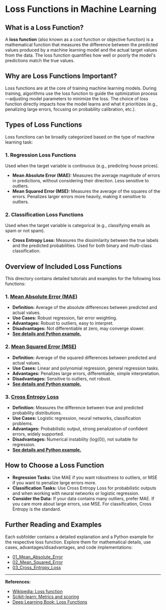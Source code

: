 # Loss Functions in Machine Learning

## What is a Loss Function?
A **loss function** (also known as a cost function or objective function) is a mathematical function that measures the difference between the predicted values produced by a machine learning model and the actual target values from the data. The loss function quantifies how well or poorly the model's predictions match the true values.

## Why are Loss Functions Important?
Loss functions are at the core of training machine learning models. During training, algorithms use the loss function to guide the optimization process—adjusting model parameters to minimize the loss. The choice of loss function directly impacts how the model learns and what it prioritizes (e.g., penalizing large errors, focusing on probability calibration, etc.).

## Types of Loss Functions
Loss functions can be broadly categorized based on the type of machine learning task:

### 1. Regression Loss Functions
Used when the target variable is continuous (e.g., predicting house prices).
- **Mean Absolute Error (MAE):** Measures the average magnitude of errors in predictions, without considering their direction. Less sensitive to outliers.
- **Mean Squared Error (MSE):** Measures the average of the squares of the errors. Penalizes larger errors more heavily, making it sensitive to outliers.

### 2. Classification Loss Functions
Used when the target variable is categorical (e.g., classifying emails as spam or not spam).
- **Cross Entropy Loss:** Measures the dissimilarity between the true labels and the predicted probabilities. Used for both binary and multi-class classification.

## Overview of Included Loss Functions
This directory contains detailed tutorials and examples for the following loss functions:

### 1. [Mean Absolute Error (MAE)](01_Mean_Absolute_Error/README.md)
- **Definition:** Average of the absolute differences between predicted and actual values.
- **Use Cases:** Robust regression, fair error weighting.
- **Advantages:** Robust to outliers, easy to interpret.
- **Disadvantages:** Not differentiable at zero, may converge slower.
- **[See details and Python example.](01_Mean_Absolute_Error/README.md)**

### 2. [Mean Squared Error (MSE)](02_Mean_Squared_Error/README.md)
- **Definition:** Average of the squared differences between predicted and actual values.
- **Use Cases:** Linear and polynomial regression, general regression tasks.
- **Advantages:** Penalizes large errors, differentiable, simple interpretation.
- **Disadvantages:** Sensitive to outliers, not robust.
- **[See details and Python example.](02_Mean_Squared_Error/README.md)**

### 3. [Cross Entropy Loss](03_Cross_Entropy_Loss/README.md)
- **Definition:** Measures the difference between true and predicted probability distributions.
- **Use Cases:** Logistic regression, neural networks, classification problems.
- **Advantages:** Probabilistic output, strong penalization of confident errors, widely supported.
- **Disadvantages:** Numerical instability (log(0)), not suitable for regression.
- **[See details and Python example.](03_Cross_Entropy_Loss/README.md)**

## How to Choose a Loss Function
- **Regression Tasks:** Use MAE if you want robustness to outliers, or MSE if you want to penalize large errors more.
- **Classification Tasks:** Use Cross Entropy Loss for probabilistic outputs and when working with neural networks or logistic regression.
- **Consider the Data:** If your data contains many outliers, prefer MAE. If you care more about large errors, use MSE. For classification, Cross Entropy is the standard.

## Further Reading and Examples
Each subfolder contains a detailed explanation and a Python example for the respective loss function. Explore them for mathematical details, use cases, advantages/disadvantages, and code implementations:
- [01_Mean_Absolute_Error](01_Mean_Absolute_Error/README.md)
- [02_Mean_Squared_Error](02_Mean_Squared_Error/README.md)
- [03_Cross_Entropy_Loss](03_Cross_Entropy_Loss/README.md)

---

**References:**
- [Wikipedia: Loss function](https://en.wikipedia.org/wiki/Loss_function)
- [Scikit-learn: Metrics and scoring](https://scikit-learn.org/stable/modules/model_evaluation.html)
- [Deep Learning Book: Loss Functions](https://www.deeplearningbook.org/contents/ml.html)
